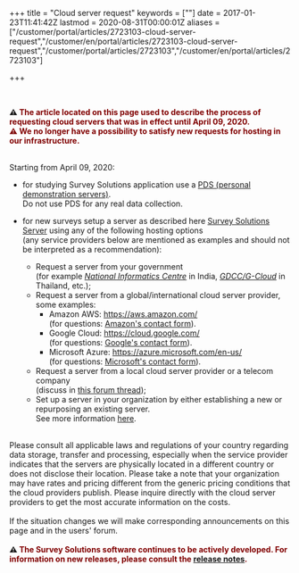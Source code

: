 ﻿+++
title = "Cloud server request"
keywords = [""]
date = 2017-01-23T11:41:42Z
lastmod = 2020-08-31T00:00:01Z
aliases = ["/customer/portal/articles/2723103-cloud-server-request","/customer/en/portal/articles/2723103-cloud-server-request","/customer/portal/articles/2723103","/customer/en/portal/articles/2723103"]

+++


<BR>

<STRONG>⚠️ <FONT color="Maroon">
The article located on this page used to describe the process of requesting cloud
servers that was in effect until April 09, 2020.<BR>⚠️ We no longer have a possibility
to satisfy new requests for hosting in our infrastructure.</FONT></STRONG>
<BR><BR>

Starting from April 09, 2020:

- for studying Survey Solutions application use a [PDS (personal demonstration servers)](/headquarters/config/personal-demo-server/).<BR>Do not use PDS for any real data collection.

- for new surveys setup a server as described here [Survey Solutions Server](/headquarters/config/standalone-server/) using any of the following hosting options<BR>(any service providers below are mentioned as examples and should not be interpreted as a recommendation):

    *	Request a server from your government <BR>(for example *[National Informatics Centre](https://www.nic.in/services-main-page/)* in India, *[GDCC/G-Cloud](https://gdcc.onde.go.th/)* in Thailand, etc.);
    *	Request a server from a global/international cloud server provider, some examples:
        -	Amazon AWS: https://aws.amazon.com/ <BR>(for questions: [Amazon's contact form](https://aws.amazon.com/contact-us/)).
        -	Google Cloud: https://cloud.google.com/ <BR>(for questions: [Google's contact form](https://cloud.google.com/contact)).
        -	Microsoft Azure: https://azure.microsoft.com/en-us/ <BR>(for questions: [Microsoft's contact form](https://azure.microsoft.com/en-us/overview/sales-number/)).
    *	Request a server from a local cloud server provider or a telecom company <BR>(discuss in [this forum thread](https://azure.microsoft.com/en-us/overview/sales-number/));
    *	Set up a server in your organization by either establishing a new or repurposing an existing server.<BR>See more information [here](/headquarters/config/standalone-server/).   

<BR>
Please consult all applicable laws and regulations of your country regarding data storage, transfer and processing, especially when the service provider indicates that the servers are physically located in a different country or does not disclose their location. Please take a note that your organization may have rates and pricing different from the generic pricing conditions that the cloud providers publish. Please inquire directly with the cloud server providers to get the most accurate information on the costs.
<BR><BR>
If the situation changes we will make corresponding announcements on this page and in the users' forum.
<BR><BR>
<STRONG>⚠️ <FONT color="Maroon">
The Survey Solutions software continues to be actively developed. For information on new releases, please consult the
<A href="/release-notes">release notes</A>. </FONT></STRONG>
